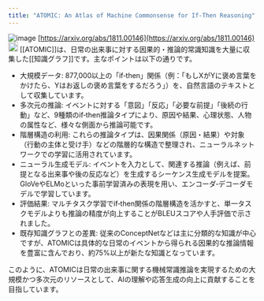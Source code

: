 ```yaml
---
title: "ATOMIC: An Atlas of Machine Commonsense for If-Then Reasoning"
---
```


![image](https://gyazo.com/67da5e404b24e59a97ceee35850e8fb7/thumb/1000)
[https://arxiv.org/abs/1811.00146](https://arxiv.org/abs/1811.00146)
<img src='https://scrapbox.io/api/pages/nishio/o3-mini-high/icon' alt='o3-mini-high.icon' height="19.5"/>
[[ATOMIC]]は、日常の出来事に対する因果的・推論的常識知識を大量に収集した[[知識グラフ]]です。主なポイントは以下の通りです。

- 大規模データ: 877,000以上の「if‐then」関係（例：「もしXがYに褒め言葉をかけたら、Yはお返しの褒め言葉をするだろう」）を、自然言語のテキストとして収集しています。
- 多次元の推論: イベントに対する「意図」「反応」「必要な前提」「後続の行動」など、9種類のif‐then推論タイプにより、原因や結果、心理状態、人物の属性など、様々な側面から推論可能です。
- 階層構造の利用: これらの推論タイプは、因果関係（原因・結果）や対象（行動の主体と受け手）などの階層的な構造で整理され、ニューラルネットワークでの学習に活用されています。
- ニューラル生成モデル: イベントを入力として、関連する推論（例えば、前提となる出来事や後の反応など）を生成するシーケンス生成モデルを提案。GloVeやELMoといった事前学習済みの表現を用い、エンコーダ‐デコーダモデルで学習しています。
- 評価結果: マルチタスク学習でif‐then関係の階層構造を活かすと、単一タスクモデルよりも推論の精度が向上することがBLEUスコアや人手評価で示されました。
- 既存知識グラフとの差異: 従来のConceptNetなどは主に分類的な知識が中心ですが、ATOMICは具体的な日常のイベントから得られる因果的な推論情報を豊富に含んでおり、約75%以上が新たな知識となっています。

このように、ATOMICは日常の出来事に関する機械常識推論を実現するための大規模かつ多次元のリソースとして、AIの理解や応答生成の向上に貢献することを目指しています。